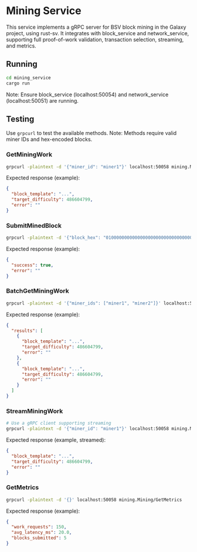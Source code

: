 # Mining Service

This service implements a gRPC server for BSV block mining in the Galaxy project, using rust-sv. It integrates with block_service and network_service, supporting full proof-of-work validation, transaction selection, streaming, and metrics.

## Running
```bash
cd mining_service
cargo run
```
Note: Ensure block_service (localhost:50054) and network_service (localhost:50051) are running.

## Testing
Use `grpcurl` to test the available methods. Note: Methods require valid miner IDs and hex-encoded blocks.

### GetMiningWork
```bash
grpcurl -plaintext -d '{"miner_id": "miner1"}' localhost:50058 mining.Mining/GetMiningWork
```
Expected response (example):
```json
{
  "block_template": "...",
  "target_difficulty": 486604799,
  "error": ""
}
```

### SubmitMinedBlock
```bash
grpcurl -plaintext -d '{"block_hex": "01000000000000000000000000000000000000000000000000000000000000000000000000000000000000000000000000000000000000000000000000000000000000000000ffffffff"}' localhost:50058 mining.Mining/SubmitMinedBlock
```
Expected response (example):
```json
{
  "success": true,
  "error": ""
}
```

### BatchGetMiningWork
```bash
grpcurl -plaintext -d '{"miner_ids": ["miner1", "miner2"]}' localhost:50058 mining.Mining/BatchGetMiningWork
```
Expected response (example):
```json
{
  "results": [
    {
      "block_template": "...",
      "target_difficulty": 486604799,
      "error": ""
    },
    {
      "block_template": "...",
      "target_difficulty": 486604799,
      "error": ""
    }
  ]
}
```

### StreamMiningWork
```bash
# Use a gRPC client supporting streaming
grpcurl -plaintext -d '{"miner_id": "miner1"}' localhost:50058 mining.Mining/StreamMiningWork
```
Expected response (example, streamed):
```json
{
  "block_template": "...",
  "target_difficulty": 486604799,
  "error": ""
}
```

### GetMetrics
```bash
grpcurl -plaintext -d '{}' localhost:50058 mining.Mining/GetMetrics
```
Expected response (example):
```json
{
  "work_requests": 150,
  "avg_latency_ms": 20.0,
  "blocks_submitted": 5
}
```

